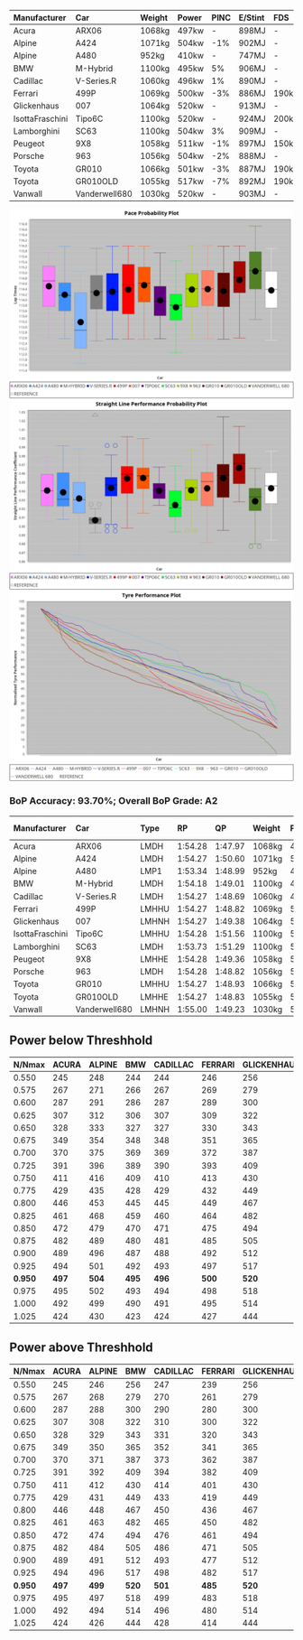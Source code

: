 |Manufacturer|Car|Weight|Power|PINC|E/Stint|FDS|
|:-|:-|:-|:-|:-|:-|:-|
|Acura|ARX06|1068kg|497kw|-|898MJ|-|
|Alpine|A424|1071kg|504kw|-1%|902MJ|-|
|Alpine|A480|952kg|410kw|-|747MJ|-|
|BMW|M-Hybrid|1100kg|495kw|5%|906MJ|-|
|Cadillac|V-Series.R|1060kg|496kw|1%|890MJ|-|
|Ferrari|499P|1069kg|500kw|-3%|886MJ|190kph|
|Glickenhaus|007|1064kg|520kw|-|913MJ|-|
|IsottaFraschini|Tipo6C|1100kg|520kw|-|924MJ|200kph|
|Lamborghini|SC63|1100kg|504kw|3%|909MJ|-|
|Peugeot|9X8|1058kg|511kw|-1%|897MJ|150kph|
|Porsche|963|1056kg|504kw|-2%|888MJ|-|
|Toyota|GR010|1066kg|501kw|-3%|887MJ|190kph|
|Toyota|GR010OLD|1055kg|517kw|-7%|892MJ|190kph|
|Vanwall|Vanderwell680|1030kg|520kw|-|903MJ|-|

![PACECHART](./IMG/AUTO.png)
![STRAIGHTLINEPERFORMANCECHART](./IMG/AUTO_sp.png)
![TYREPERFORMANCECHART](./IMG/AUTO_tw.png)

### BoP Accuracy: 93.70%; Overall BoP Grade: A2
|Manufacturer|Car|Type|RP|QP|Weight|Power¹|Threshhold|PINC|Power²|E/Stint|AVG Vmax|FDS|RDLC|L/Stint|BOP-Grade|ModelAccuracy|ModelPoints|Match%|
|:-|:-|:-|:-|:-|:-|:-|:-|:-|:-|:-|:-|:-|:-|:-|:-|:-|:-|:-|
|Acura|ARX06|LMDH|1:54.28|1:47.97|1068kg|497kw|210.0kph|-|497kw|898MJ|276.45kph|-|1.00|35|~A1|100.00%|995|98.65%|
|Alpine|A424|LMDH|1:54.27|1:50.60|1071kg|504kw|210.0kph|-1%|499kw|902MJ|276.32kph|-|0.99|35|+A2|80.53%|517|93.36%|
|Alpine|A480|LMP1|1:53.34|1:48.99|952kg|410kw|210.0kph|-|410kw|747MJ|273.60kph|-|0.97|32|-B2|56.35%|794|83.42%|
|BMW|M-Hybrid|LMDH|1:54.18|1:49.01|1100kg|495kw|210.0kph|5%|520kw|906MJ|272.58kph|-|0.97|35|~A1|96.62%|1656|97.84%|
|Cadillac|V-Series.R|LMDH|1:54.27|1:48.69|1060kg|496kw|210.0kph|1%|501kw|890MJ|276.91kph|-|1.00|35|~A1|90.68%|2081|98.40%|
|Ferrari|499P|LMHHU|1:54.27|1:48.82|1069kg|500kw|210.0kph|-3%|485kw|886MJ|277.86kph|190kph|1.02|35|~A1|94.63%|2574|100.00%|
|Glickenhaus|007|LMHNH|1:54.27|1:49.38|1064kg|520kw|0.0kph|-|520kw|913MJ|280.27kph|-|0.93|35|~A1|94.93%|1610|100.00%|
|IsottaFraschini|Tipo6C|LMHHU|1:54.28|1:51.56|1100kg|520kw|210.0kph|-|520kw|924MJ|276.96kph|200kph|1.01|35|+B1|66.67%|96|85.75%|
|Lamborghini|SC63|LMDH|1:53.73|1:51.29|1100kg|504kw|210.0kph|3%|519kw|909MJ|274.21kph|-|0.99|35|-B2|92.15%|399|83.05%|
|Peugeot|9X8|LMHHE|1:54.28|1:49.36|1058kg|511kw|210.0kph|-1%|506kw|897MJ|276.85kph|150kph|1.00|35|~A1|83.80%|2473|100.00%|
|Porsche|963|LMDH|1:54.28|1:48.82|1056kg|504kw|210.0kph|-2%|494kw|888MJ|277.19kph|-|1.00|35|~A1|95.67%|5902|100.00%|
|Toyota|GR010|LMHHU|1:54.27|1:48.93|1066kg|501kw|210.0kph|-3%|486kw|887MJ|278.06kph|190kph|1.03|35|~A1|91.69%|3310|100.00%|
|Toyota|GR010OLD|LMHHE|1:54.27|1:48.83|1055kg|517kw|210.0kph|-7%|481kw|892MJ|280.13kph|190kph|1.03|35|~A1|85.24%|1322|100.00%|
|Vanwall|Vanderwell680|LMHNH|1:55.00|1:49.23|1030kg|520kw|0.0kph|-|520kw|903MJ|276.76kph|-|1.01|35|+C2|93.72%|627|71.37%|

## Power below Threshhold
|N/Nmax|ACURA|ALPINE|BMW|CADILLAC|FERRARI|GLICKENHAUS|ISOTTAFRASCHINI|LAMBORGHINI|PEUGEOT|PORSCHE|TOYOTA|TOYOTA|VANWALL|​|RPM|A480|
|:-|:-|:-|:-|:-|:-|:-|:-|:-|:-|:-|:-|:-|:-|:-|:-|:-|
|0.550|245|248|244|244|246|256|256|248|252|248|247|255|256|​|--|-|
|0.575|267|271|266|267|269|279|279|271|275|271|270|278|279|​|--|-|
|0.600|287|291|286|287|289|300|300|291|295|291|290|298|300|​|--|-|
|0.625|307|312|306|307|309|322|322|312|316|312|310|320|322|​|--|-|
|0.650|328|333|327|327|330|343|343|333|337|333|331|341|343|​|--|-|
|0.675|349|354|348|348|351|365|365|354|359|354|352|363|365|​|--|-|
|0.700|370|375|369|369|372|387|387|375|380|375|373|385|387|​|--|-|
|0.725|391|396|389|390|393|409|409|396|402|396|394|407|409|​|--|-|
|0.750|411|416|409|410|413|430|430|416|422|416|414|427|430|​|--|-|
|0.775|429|435|428|429|432|449|449|435|441|435|433|446|449|​|5000|241|
|0.800|446|453|445|445|449|467|467|453|459|453|450|464|467|​|5500|284|
|0.825|461|468|459|460|464|482|482|468|474|468|465|479|482|​|6000|318|
|0.850|472|479|470|471|475|494|494|479|485|479|476|491|494|​|6500|359|
|0.875|482|489|480|481|485|505|505|489|496|489|486|502|505|​|7000|401|
|0.900|489|496|487|488|492|512|512|496|503|496|493|509|512|​|7500|411|
|0.925|494|501|492|493|497|517|517|501|508|501|498|514|517|​|8000|407|
|**0.950**|**497**|**504**|**495**|**496**|**500**|**520**|**520**|**504**|**511**|**504**|**501**|**517**|**520**|**​**|**8500**|**410**|
|0.975|495|502|493|494|498|518|518|502|509|502|499|515|518|​|9000|205|
|1.000|492|499|490|491|495|514|514|499|505|499|496|511|514|​|--|-|
|1.025|424|430|423|424|427|444|444|430|436|430|428|441|444|​|--|-|

## Power above Threshhold
|N/Nmax|ACURA|ALPINE|BMW|CADILLAC|FERRARI|GLICKENHAUS|ISOTTAFRASCHINI|LAMBORGHINI|PEUGEOT|PORSCHE|TOYOTA|TOYOTA|VANWALL|​|RPM|A480|
|:-|:-|:-|:-|:-|:-|:-|:-|:-|:-|:-|:-|:-|:-|:-|:-|:-|
|0.550|245|246|256|247|239|256|256|256|249|243|239|237|256|​|--|-|
|0.575|267|268|279|270|261|279|279|279|272|266|261|259|279|​|--|-|
|0.600|287|288|300|290|280|300|300|299|292|285|281|278|300|​|--|-|
|0.625|307|308|322|310|300|322|322|321|313|305|301|298|322|​|--|-|
|0.650|328|329|343|331|320|343|343|342|334|326|321|318|343|​|--|-|
|0.675|349|350|365|352|341|365|365|364|355|347|341|338|365|​|--|-|
|0.700|370|371|387|373|362|387|387|386|377|368|362|359|387|​|--|-|
|0.725|391|392|409|394|382|409|409|408|398|389|383|379|409|​|--|-|
|0.750|411|412|430|414|401|430|430|429|418|408|402|398|430|​|--|-|
|0.775|429|431|449|433|419|449|449|448|437|427|420|416|449|​|5000|241|
|0.800|446|448|467|450|436|467|467|466|454|444|436|432|467|​|5500|284|
|0.825|461|463|482|465|450|482|482|481|469|458|451|446|482|​|6000|318|
|0.850|472|474|494|476|461|494|494|493|481|469|462|457|494|​|6500|359|
|0.875|482|484|505|486|471|505|505|504|491|479|472|467|505|​|7000|401|
|0.900|489|491|512|493|477|512|512|511|498|486|478|473|512|​|7500|411|
|0.925|494|496|517|498|482|517|517|516|503|491|483|478|517|​|8000|407|
|**0.950**|**497**|**499**|**520**|**501**|**485**|**520**|**520**|**519**|**506**|**494**|**486**|**481**|**520**|**​**|**8500**|**410**|
|0.975|495|497|518|499|483|518|518|517|504|492|484|479|518|​|9000|205|
|1.000|492|494|514|496|480|514|514|513|501|489|481|476|514|​|--|-|
|1.025|424|426|444|428|414|444|444|443|432|422|415|411|444|​|--|-|
